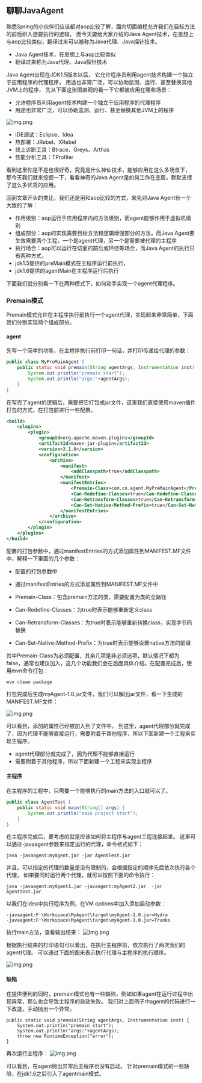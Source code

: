## 聊聊JavaAgent

熟悉Spring的小伙伴们应该都对aop比较了解，面向切面编程允许我们在目标方法的前后织入想要执行的逻辑，
而今天要给大家介绍的Java Agent技术，在思想上与aop比较类似，翻译过来可以被称为Java代理、Java探针技术。
- Java Agent技术，在思想上与aop比较类似
- 翻译过来称为Java代理、Java探针技术

Java Agent出现在JDK1.5版本以后，
它允许程序员利用agent技术构建一个独立于应用程序的代理程序，
用途也非常广泛，可以协助监测、运行、甚至替换其他JVM上的程序，
先从下面这张图直观的看一下它都被应用在哪些场景：
- 允许程序员利用agent技术构建一个独立于应用程序的代理程序
- 用途也非常广泛，可以协助监测、运行、甚至替换其他JVM上的程序

![img.png](imgs/java_agent_scene.png)

- IDE调试：Eclipse、Idea
- 热部署：JRebel、XRebel
- 线上诊断工具：Btrace、Greys、Arthas
- 性能分析工具：TProfiler

看到这里你是不是也很好奇，究竟是什么神仙技术，能够应用在这么多场景下，
那今天我们就来挖掘一下，看看神奇的Java Agent是如何工作在底层，默默支撑了这么多优秀的应用。

回到文章开头的类比，我们还是用和aop比较的方式，来先对Java Agent有一个大致的了解：
- 作用级别：aop运行于应用程序内的方法级别，而agent能够作用于虚拟机级别
- 组成部分：aop的实现需要目标方法和逻辑增强部分的方法，而Java Agent要生效需要两个工程，一个是agent代理，另一个是需要被代理的主程序
- 执行场合：aop可以运行在切面的前后或环绕等场合，而Java Agent的执行只有两种方式，
- jdk1.5提供的preMain模式在主程序运行前执行，
- jdk1.6提供的agentMain在主程序运行后执行

下面我们就分别看一下在两种模式下，如何动手实现一个agent代理程序。

### Premain模式
Premain模式允许在主程序执行前执行一个agent代理，实现起来非常简单，下面我们分别实现两个组成部分。

#### agent
先写一个简单的功能，在主程序执行前打印一句话，并打印传递给代理的参数：
```java
public class MyPreMainAgent {
    public static void premain(String agentArgs, Instrumentation inst) {
        System.out.println("premain start");
        System.out.println("args:"+agentArgs);
    }
}
```

在写完了agent的逻辑后，需要把它打包成jar文件，这里我们直接使用maven插件打包的方式，在打包前进行一些配置。
```xml
<build>
    <plugins>
        <plugin>
            <groupId>org.apache.maven.plugins</groupId>
            <artifactId>maven-jar-plugin</artifactId>
            <version>3.1.0</version>
            <configuration>
                <archive>
                    <manifest>
                        <addClasspath>true</addClasspath>
                    </manifest>
                    <manifestEntries>
                        <Premain-Class>com.cn.agent.MyPreMainAgent</Premain-Class>                            
                        <Can-Redefine-Classes>true</Can-Redefine-Classes>
                        <Can-Retransform-Classes>true</Can-Retransform-Classes>
                        <Can-Set-Native-Method-Prefix>true</Can-Set-Native-Method-Prefix>
                    </manifestEntries>
                </archive>
            </configuration>
        </plugin>
    </plugins>
</build>
```
配置的打包参数中，通过manifestEntries的方式添加属性到MANIFEST.MF文件中，解释一下里面的几个参数：

- 配置的打包参数中
- 通过manifestEntries的方式添加属性到MANIFEST.MF文件中

- Premain-Class：包含premain方法的类，需要配置为类的全路径
- Can-Redefine-Classes：为true时表示能够重新定义class
- Can-Retransform-Classes：为true时表示能够重新转换class，实现字节码替换
- Can-Set-Native-Method-Prefix：为true时表示能够设置native方法的前缀

其中Premain-Class为必须配置，其余几项是非必须选项，默认情况下都为false，通常也建议加入，这几个功能我们会在后面具体介绍。在配置完成后，使用mvn命令打包：
```
mvn clean package
```

打包完成后生成myAgent-1.0.jar文件，我们可以解压jar文件，看一下生成的MANIFEST.MF文件：

![img.png](imgs/javaagent_manifest.png)

可以看到，添加的属性已经被加入到了文件中。
到这里，agent代理部分就完成了，因为代理不能够直接运行，需要附着于其他程序，所以下面新建一个工程来实现主程序。

- agent代理部分就完成了，因为代理不能够直接运行
- 需要附着于其他程序，所以下面新建一个工程来实现主程序

#### 主程序
在主程序的工程中，只需要一个能够执行的main方法的入口就可以了。
```java
public class AgentTest {
    public static void main(String[] args) {
        System.out.println("main project start");
    }
}
```

在主程序完成后，要考虑的就是应该如何将主程序与agent工程连接起来。
这里可以通过-javaagent参数来指定运行的代理，命令格式如下：
```
java -javaagent:myAgent.jar -jar AgentTest.jar
```

并且，可以指定的代理的数量是没有限制的，会根据指定的顺序先后依次执行各个代理，
如果要同时运行两个代理，就可以按照下面的命令执行：
```
java -javaagent:myAgent1.jar -javaagent:myAgent2.jar  -jar AgentTest.jar
```

以我们在idea中执行程序为例，在VM options中加入添加启动参数：
```
-javaagent:F:\Workspace\MyAgent\target\myAgent-1.0.jar=Hydra
-javaagent:F:\Workspace\MyAgent\target\myAgent-1.0.jar=Trunks
```

执行main方法，查看输出结果：
![img.png](imgs/pre_main_exec_res.png)

根据执行结果的打印语句可以看出，在执行主程序前，依次执行了两次我们的agent代理。
可以通过下面的图来表示执行代理与主程序的执行顺序。

![img.png](imgs/pre_main_exec_procedure.png)

#### 缺陷
在提供便利的同时，premain模式也有一些缺陷，例如如果agent在运行过程中出现异常，那么也会导致主程序的启动失败。
我们对上面例子中agent的代码进行一下改造，手动抛出一个异常。
```
public static void premain(String agentArgs, Instrumentation inst) {
    System.out.println("premain start");
    System.out.println("args:"+agentArgs);
    throw new RuntimeException("error");
}
```
再次运行主程序：
![img.png](imgs/premain_exception_res.png)

可以看到，在agent抛出异常后主程序也没有启动。
针对premain模式的一些缺陷，在jdk1.6之后引入了agentmain模式。
































